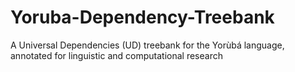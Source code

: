 # Yoruba-Dependency-Treebank
A Universal Dependencies (UD) treebank for the Yorùbá language, annotated for linguistic and computational research
